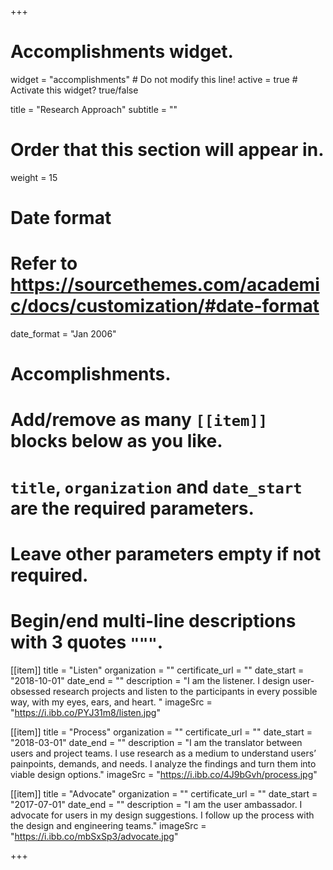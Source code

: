 +++
# Accomplishments widget.
widget = "accomplishments"  # Do not modify this line!
active = true  # Activate this widget? true/false

title = "Research Approach"
subtitle = ""

# Order that this section will appear in.
weight = 15

# Date format
#   Refer to https://sourcethemes.com/academic/docs/customization/#date-format
date_format = "Jan 2006"

# Accomplishments.
#   Add/remove as many `[[item]]` blocks below as you like.
#   `title`, `organization` and `date_start` are the required parameters.
#   Leave other parameters empty if not required.
#   Begin/end multi-line descriptions with 3 quotes `"""`.

[[item]]
  title = "Listen"
  organization = ""
  certificate_url = ""
  date_start = "2018-10-01"
  date_end = ""
  description = "I am the listener. I design user-obsessed research projects and listen to the participants in every possible way, with my eyes, ears, and heart. "
  imageSrc = "https://i.ibb.co/PYJ31m8/listen.jpg"

[[item]]
  title = "Process"
  organization = ""
  certificate_url = ""
  date_start = "2018-03-01"
  date_end = ""
  description = "I am the translator between users and project teams. I use research as a medium to understand users’ painpoints, demands, and needs. I analyze the findings and turn them into viable design options."
  imageSrc = "https://i.ibb.co/4J9bGvh/process.jpg"
  
[[item]]
  title = "Advocate"
  organization = ""
  certificate_url = ""
  date_start = "2017-07-01"
  date_end = ""
  description = "I am the user ambassador. I advocate for users in my design suggestions. I follow up the process with the design and engineering teams."
  imageSrc = "https://i.ibb.co/mbSxSp3/advocate.jpg"

+++
